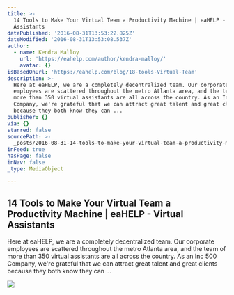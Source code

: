 ```yaml
---
title: >-
  14 Tools to Make Your Virtual Team a Productivity Machine | eaHELP - Virtual
  Assistants
datePublished: '2016-08-31T13:53:22.825Z'
dateModified: '2016-08-31T13:53:08.537Z'
author:
  - name: Kendra Malloy
    url: 'https://eahelp.com/author/kendra-malloy/'
    avatar: {}
isBasedOnUrl: 'https://eahelp.com/blog/18-tools-Virtual-Team'
description: >-
  Here at eaHELP, we are a completely decentralized team. Our corporate
  employees are scattered throughout the metro Atlanta area, and the team of
  more than 350 virtual assistants are all across the country. As an Inc 500
  Company, we're grateful that we can attract great talent and great clients
  because they both know they can ...
publisher: {}
via: {}
starred: false
sourcePath: >-
  _posts/2016-08-31-14-tools-to-make-your-virtual-team-a-productivity-machine-or.md
inFeed: true
hasPage: false
inNav: false
_type: MediaObject

---
```

<article style=""><h1>14 Tools to Make Your Virtual Team a Productivity Machine | eaHELP - Virtual Assistants</h1><p>Here at eaHELP, we are a completely decentralized team. Our corporate employees are scattered throughout the metro Atlanta area, and the team of more than 350 virtual assistants are all across the country. As an Inc 500 Company, we're grateful that we can attract great talent and great clients because they both know they can ...</p><img src="https://eahelp.com/wp-content/uploads/2016/04/14-tools-to-make-your-virtual-team-a-productivity-machine.jpg" /></article>